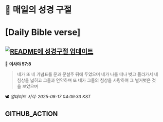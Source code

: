 # 🙏 매일의 성경 구절
# [Daily Bible verse]
## [![README에 성경구절 업데이트](https://github.com/DONGSUKA/first_test/actions/workflows/update-readme-bible.yml/badge.svg)](https://github.com/DONGSUKA/first_test/actions/workflows/update-readme-bible.yml)
<!-- START_BIBLE_VERSE -->
📖 **이사야 57:8**
> 네가 또 네 기념표를 문과 문설주 뒤에 두었으며 네가 나를 떠나 벗고 올라가서 네 침상을 넓히고 그들과 언약하며 또 네가 그들의 침상을 사랑하여 그 벌거벗은 것을 보았으며

🕊️ _업데이트 시각: 2025-08-17 04:09:33 KST_
  <!-- END_BIBLE_VERSE -->
## GITHUB_ACTION
